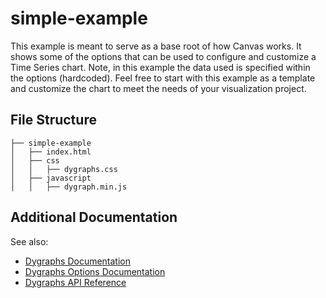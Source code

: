 # simple-example

This example is meant to serve as a base root of how Canvas works. It shows some of the options that can be used to configure and customize a Time Series chart. Note, in this example the data used is specified within the options (hardcoded). Feel free to start with this example as a template and customize the chart to meet the needs of your visualization project.

## File Structure 
```
├── simple-example
│   ├── index.html
│   ├── css
│   │   ├── dygraphs.css
│   ├── javascript
│   │   ├── dygraph.min.js
```
## Additional Documentation

See also:
* [Dygraphs Documentation](http://dygraphs.com/tutorial.html)
* [Dygraphs Options Documentation](http://dygraphs.com/options.html)
* [Dygraphs API Reference](http://dygraphs.com/jsdoc/symbols/Dygraph.html)